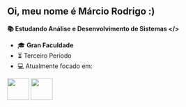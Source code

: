## Oi, meu nome é Márcio Rodrigo :)
**📚 Estudando Análise e Desenvolvimento de Sistemas </>** 
  - 🎓 **Gran Faculdade**
  - ⏳ Terceiro Período
-   💻 Atualmente focado em:
  <div style="display: inline">
   <img width= "50" height= "50" src="https://cdn.jsdelivr.net/gh/devicons/devicon@latest/icons/javascript/javascript-original.svg" />
   <img width= "50" height= "50" src="https://cdn.jsdelivr.net/gh/devicons/devicon@latest/icons/python/python-original.svg" />
</div>
